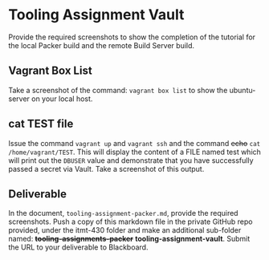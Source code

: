 # Tooling Assignment Vault

Provide the required screenshots to show the completion of the tutorial for the local Packer build and the remote Build Server build.

## Vagrant Box List

Take a screenshot of the command: `vagrant box list` to show the ubuntu-server on your local host.

## cat TEST file

Issue the command `vagrant up` and `vagrant ssh` and the command ~~echo~~ `cat /home/vagrant/TEST`. This will display the content of a FILE named test which will print out the `DBUSER` value and demonstrate that you have successfully passed a secret via Vault.  Take a screenshot of this output.

## Deliverable

In the document, `tooling-assignment-packer.md`, provide the required screenshots. Push a copy of this markdown file in the private GitHub repo provided, under the itmt-430 folder and make an additional sub-folder named: ~~**tooling-assignments-packer**~~ **tooling-assignment-vault**. Submit the URL to your deliverable to Blackboard.
